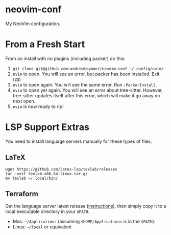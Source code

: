 # neovim-conf
My NeoVim configuration.

# From a Fresh Start
From an install with no plugins (including packer) do this:
1. `git clone git@github.com:andrewtcymmer/neovim-conf ~/.config/nvim/`
1. `nvim` to open. You will see an error, but packer has been installed. Exit (`ZQ`)
1. `nvim` to open again. You will see the same error. Run `:PackerInstall`.
1. `nvim` to open yet again. You will see an error about tree-sitter. However, tree-sitter updates itself after this error, which will make it go away on next open.
1. `nvim` is now ready to rip!

# LSP Support Extras
You need to install language servers manually for these types of files.  

## LaTeX

    wget https://github.com/latex-lsp/texlab/releases
    tar -xvzf texlab-x86_64-linux.tar.gz
    mv texlab ~/.local/bin/

## Terraform
Get the language server latest release ([instructions](https://github.com/hashicorp/terraform-ls/blob/main/docs/installation.md#other-platforms)), then simply copy it to a local executable directory in your `$PATH`.  
- Mac: `~/Applications` (assuming `$HOME/Applications` is in the `$PATH`).
- Linux: `~/local` or equivalent
